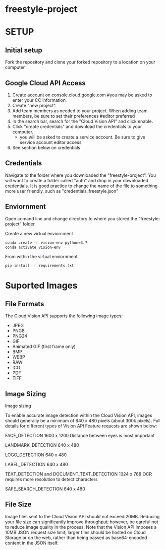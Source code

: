 # freestyle-project

# SETUP

## Initial setup

Fork the repository and clone your forked repository to a location on your computer

## Google Cloud API Access

  1. Create account on console.cloud.google.com #you may be asked to enter your CC information. 
  2. Create "new project".
  3. Add team members as needed to your project. When adding team members, be sure to set their preferences #editor preferred
  4. In the search bar, search for the  "Cloud Vision API" and click enable.
  5. Click "create credentials" and download the credentials to your computer.
        + you will be asked to create a service account. Be sure to give service account editor access
  6. See section below on credentials

## Credentials

Navigate to the folder where you downloaded the "freestyle-project". You will want to create a folder called "auth" and drop in your downloaded credentials. It is good practice to change the name of the file to something more user friendly, such as "credentials_freestyle.json"


## Enviornment
Open comand line and change directory to where you stored the "freestyle-project" folder. 

Create a new virtual enviornment

```sh
conda create -n vision-env python=3.7
conda activate vision-env
```

From within the virtual enviornment
```sh
pip install -r requirements.txt
```

# Suported Images

## File Formats

The Cloud Vision API supports the following image types:

  + JPEG
  + PNG8
  + PNG24
  + GIF
  + Animated GIF (first frame only)
  + BMP
  + WEBP
  + RAW
  + ICO
  + PDF
  + TIFF

## Image Sizing

Image sizing

To enable accurate image detection within the Cloud Vision API, images should generally be a minimum of 640 x 480 pixels (about 300k pixels). Full details for different types of Vision API Feature requests are shown below:

FACE_DETECTION	1600 x 1200	Distance between eyes is most important

LANDMARK_DETECTION	640 x 480

LOGO_DETECTION	640 x 480

LABEL_DETECTION	640 x 480

TEXT_DETECTION and DOCUMENT_TEXT_DETECTION	1024 x 768	OCR requires more resolution to detect characters

SAFE_SEARCH_DETECTION	640 x 480


## File Size
Image files sent to the Cloud Vision API should not exceed 20MB. Reducing your file size can significantly improve throughput; however, be careful not to reduce image quality in the process. Note that the Vision API imposes a 10MB JSON request size limit; larger files should be hosted on Cloud Storage or on the web, rather than being passed as base64-encoded content in the JSON itself.

